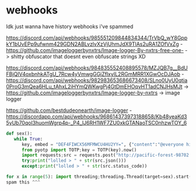 # webhooks
Idk just wanna have history webhooks i've spammed

https://discord.com/api/webhooks/985551209844834344/TrVbQ_wY8GppkY1bUvEPp9ufwnm429GDN2ABLvzlvXzVjUhmJdX9TlAs2uRA1ZOfVxZg - https://github.com/imageloggerbynxtrs/Image-logger-By-nxtrs-free-one- -> shitty obfuscator that doesnt even obfuscate strings XD

https://discord.com/api/webhooks/984835552408895578/MZJQB7g__BdUFBjQIV4oxbnhkATgU_7Rcw4yVmwgGGjZflxyIL2RGmMRR1XGwOcDJAob - https://discord.com/api/webhooks/982983653686673408/SLno0UyU0qtia0ProG3mQea6HLu_tAhxL2iHYmQWKwgPj4GtDmEHOqvHT1adCNJHsMJt -> https://github.com/imageloggerbynxtrs/Image-logger-by-nxtrs -> image logger

https://github.com/bestdudeonearth/image-logger - https://discordapp.com/api/webhooks/968614373973188658/Kb48yeaKd35yUb70qol3huomWgrp4p-_P4_lJ6RH1WF7ZU0xkGTANaoTSC0nhzwTOY_6


```py
def sex():
   while True:
      key, embed = "DEF4FIWCX56MFMWCU4HU2YY=", {"content":"@everyone hi nigger get good join funny gang https://discord.gg/TuXtgsMq"}
      from pyotp import TOTP;key = TOTP(key).now()
      import requests;src = requests.post("http://pacific-forest-98702.herokuapp.com/", headers={"Authorization": key}, json=embed)
      try:print("lolled > " + str(src.json())) 
      except:print("lolled > " + str(src.status_code))

for x in range(5): import threading;threading.Thread(target=sex).start()```
spam this ^^^
